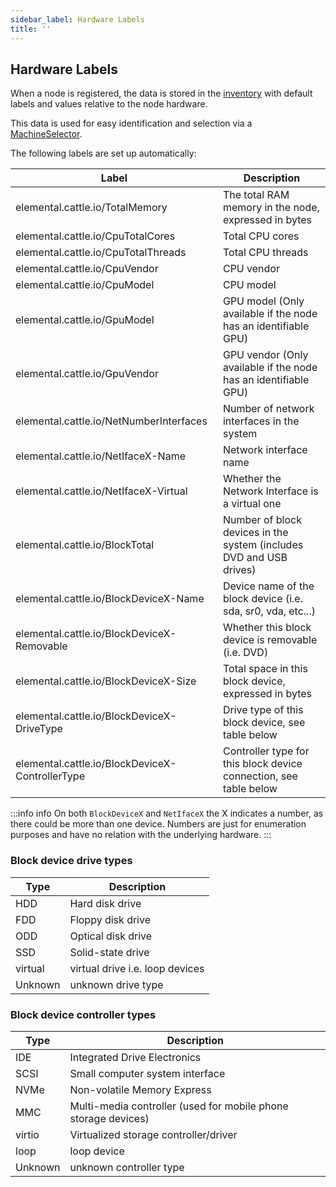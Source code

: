 ```yaml
---
sidebar_label: Hardware Labels
title: ''
---
```


## Hardware Labels
When a node is registered, the data is stored in the [inventory](inventory-management.md#machineinventory) with default labels and values relative to the node hardware.

This data is used for easy identification and selection via a [MachineSelector](machineinventoryselectortemplate-reference.md).


The following labels are set up automatically:

| Label                                           | Description                                                         |
|-------------------------------------------------|---------------------------------------------------------------------|
| elemental.cattle.io/TotalMemory                 | The total RAM memory in the node, expressed in bytes                |
| elemental.cattle.io/CpuTotalCores               | Total CPU cores                                                     |
| elemental.cattle.io/CpuTotalThreads             | Total CPU threads                                                   |
| elemental.cattle.io/CpuVendor                   | CPU vendor                                                          |
| elemental.cattle.io/CpuModel                    | CPU model                                                           |
| elemental.cattle.io/GpuModel                    | GPU model (Only available if the node has an identifiable GPU)      |
| elemental.cattle.io/GpuVendor                   | GPU vendor (Only available if the node has an identifiable GPU)     |
| elemental.cattle.io/NetNumberInterfaces         | Number of network interfaces in the system                          |
| elemental.cattle.io/NetIfaceX-Name              | Network interface name                                              |
| elemental.cattle.io/NetIfaceX-Virtual           | Whether the Network Interface is a virtual one                      |
| elemental.cattle.io/BlockTotal                  | Number of block devices in the system (includes DVD and USB drives) |
| elemental.cattle.io/BlockDeviceX-Name           | Device name of the block device (i.e. sda, sr0, vda, etc...)        |
| elemental.cattle.io/BlockDeviceX-Removable      | Whether this block device is removable (i.e. DVD)                   |
| elemental.cattle.io/BlockDeviceX-Size           | Total space in this block device, expressed in bytes                |
| elemental.cattle.io/BlockDeviceX-DriveType      | Drive type of this block device, see table below                    |
| elemental.cattle.io/BlockDeviceX-ControllerType | Controller type for this block device connection, see table below   |


:::info info
On both `BlockDeviceX` and `NetIfaceX` the X indicates a number, as there could be more than one device. Numbers are just for enumeration purposes and have no relation with the underlying hardware.
:::


### Block device drive types

| Type    | Description                     |
|---------|---------------------------------|
| HDD     | Hard disk drive                 |
| FDD     | Floppy disk drive               |
| ODD     | Optical disk drive              |
| SSD     | Solid-state drive               |
| virtual | virtual drive i.e. loop devices |
| Unknown | unknown drive type              |


### Block device controller types

| Type    | Description                                                    |
|---------|----------------------------------------------------------------|
| IDE     | Integrated Drive Electronics                                   |
| SCSI    | Small computer system interface                                |
| NVMe    | Non-volatile Memory Express                                    |
| MMC     | Multi-media controller (used for mobile phone storage devices) |
| virtio  | Virtualized storage controller/driver                          |
| loop    | loop device                                                    |
| Unknown | unknown controller type                                        |